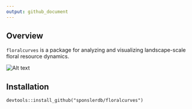 ```yaml
---
output: github_document
---
```


## Overview

`floralcurves` is a package for analyzing and visualizing landscape-scale floral resource dynamics.  

![Alt text](./docs/model_schematic.png?raw=true "Title")


## Installation

`devtools::install_github("sponslerdb/floralcurves")`

